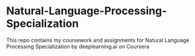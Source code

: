 # Natural-Language-Processing-Specialization
This repo contains my coursework and assignments for Natural Language Processing Specialization by deeplearning.ai on Coursera
